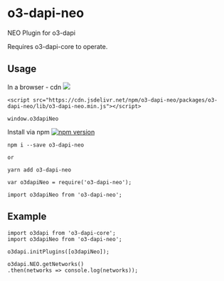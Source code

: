 # o3-dapi-neo
NEO Plugin for o3-dapi

Requires o3-dapi-core to operate.

## Usage

In a browser - cdn [![](https://data.jsdelivr.com/v1/package/npm/o3-dapi-neo/badge)](https://www.jsdelivr.com/package/npm/o3-dapi-neo)
```
<script src="https://cdn.jsdelivr.net/npm/o3-dapi-neo/packages/o3-dapi-neo/lib/o3-dapi-neo.min.js"></script>
```
```
window.o3dapiNeo
```

Install via npm [![npm version](https://badge.fury.io/js/o3-dapi-neo.svg)](https://badge.fury.io/js/o3-dapi-neo)
```
npm i --save o3-dapi-neo

or

yarn add o3-dapi-neo
```

```
var o3dapiNeo = require('o3-dapi-neo');

import o3dapiNeo from 'o3-dapi-neo';
```

## Example
```
import o3dapi from 'o3-dapi-core';
import o3dapiNeo from 'o3-dapi-neo';

o3dapi.initPlugins([o3dapiNeo]);

o3dapi.NEO.getNetworks()
.then(networks => console.log(networks));
```

